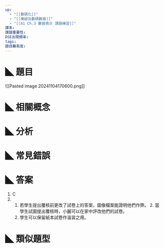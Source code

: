 ```yaml
---
up:
  - "[[數碼化]]"
  - "[[模疑及數碼數據]]"
  - "[[A1 Ch.3 數據表示 課題練習]]"
課本: 
課題重要性: 
DSE出現頻率: 
tags: 
題目難易度:
---
```


# ◣ 題目
![[Pasted image 20241104170600.png]]

# ◣ 相關概念

# ◣ 分析
# ◣ 常見錯誤

# ◣ 答案
1. C
2. 1. 若學生提出覆核前更改了試卷上的答案，圖像檔案能證明他們作弊。 2. 當學生試圖提出覆核時，小麗可以在家中評改他們的試卷。 
   3. 學生可以保留紙本試卷作溫習之用。

# ◣ 類似題型